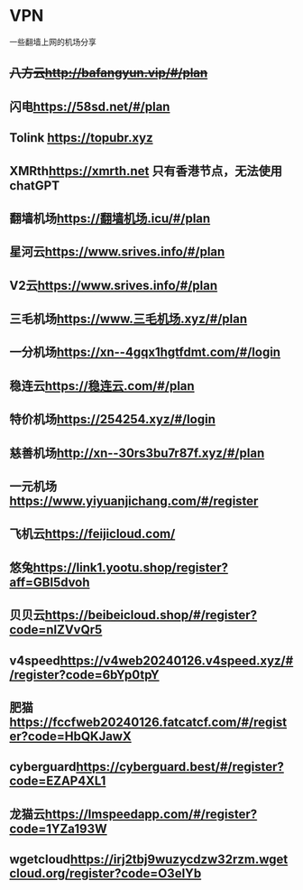 # VPN
一些翻墙上网的机场分享

## ~~八方云<http://bafangyun.vip/#/plan>~~

## 闪电<https://58sd.net/#/plan>  

## Tolink <https://topubr.xyz>  

## XMRth<https://xmrth.net>    **只有香港节点，无法使用chatGPT**  

## 翻墙机场<https://翻墙机场.icu/#/plan>  

## 星河云<https://www.srives.info/#/plan>   

## V2云<https://www.srives.info/#/plan>

## 三毛机场<https://www.三毛机场.xyz/#/plan>  

## 一分机场<https://xn--4gqx1hgtfdmt.com/#/login>

## 稳连云<https://稳连云.com/#/plan>

## 特价机场<https://254254.xyz/#/login>

## 慈善机场<http://xn--30rs3bu7r87f.xyz/#/plan>

## 一元机场<https://www.yiyuanjichang.com/#/register>

## 飞机云<https://feijicloud.com/>

## 悠兔<https://link1.yootu.shop/register?aff=GBl5dvoh>

## 贝贝云<https://beibeicloud.shop/#/register?code=nIZVvQr5>

## v4speed<https://v4web20240126.v4speed.xyz/#/register?code=6bYp0tpY>

## 肥猫<https://fccfweb20240126.fatcatcf.com/#/register?code=HbQKJawX>

## cyberguard<https://cyberguard.best/#/register?code=EZAP4XL1>

## 龙猫云<https://lmspeedapp.com/#/register?code=1YZa193W>

## wgetcloud<https://irj2tbj9wuzycdzw32rzm.wgetcloud.org/register?code=O3eIYb>
